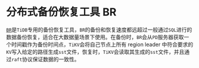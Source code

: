 # 分布式备份恢复工具 BR

[`BR`](https://github.com/pingcap/br)是`TiDB`专用的备份恢复工具，`BR`的备份和恢复速度都远超过一般通过`SQL`进行的数据备份恢复，适合在大数据量场景下使用。在备份时，`BR`会从`PD`服务器获取一个时间戳作为备份时间点，`TiKV`会将自己节点上所有 region leader 中符合要求的`KV`写入给定的路径生成`sst`文件，恢复时，`TiKV`会读取其生成的`sst`文件，并且通过`raft`协议保证数据的一致性。
